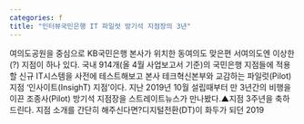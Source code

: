 ```yaml
---
categories: f
title: "인터뷰국민은행 IT 파일럿 방기석 지점장의 3년"
---
```

 여의도공원을 중심으로 KB국민은행 본사가 위치한 동여의도 맞은편 서여의도엔 이상한(?) 지점이 하나 있다. 국내 914개(올 4월 사업보고서 기준)의 국민은행 지점들에 적용할 신규 IT시스템을 사전에 테스트해보고 본사 테크혁신본부와 교감하는 파일럿(Pilot) 지점 ‘인사이트(InsighT) 지점’이다. 지난 2019년 10월 설립때부터 만 3년간의 비행을 이끈 조종사(Pilot) 방기석 지점장을 스트레이트뉴스가 만나봤다.▲지점 3주년을 축하드린다. 지점 소개를 간단히 해주신다면?디지털전환(DT)이 화두가 되던 2019